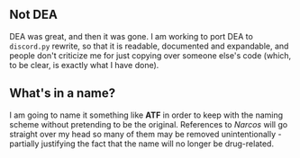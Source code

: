 ## Not DEA
DEA was great, and then it was gone. I am working to port DEA to `discord.py` rewrite, so that it is readable, documented and expandable, and people don't criticize me for just copying over someone else's code (which, to be clear, is exactly what I have done).

## What's in a name?
I am going to name it something like **ATF** in order to keep with the naming scheme without pretending to be the original. References to *Narcos* will go straight over my head so many of them may be removed unintentionally - partially justifying the fact that the name will no longer be drug-related.
